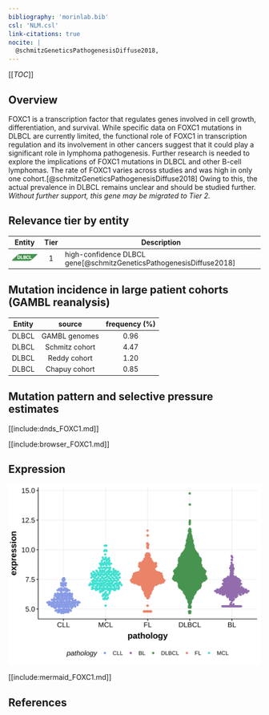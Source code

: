```yaml
---
bibliography: 'morinlab.bib'
csl: 'NLM.csl'
link-citations: true
nocite: |
  @schmitzGeneticsPathogenesisDiffuse2018, 
---
```

[[_TOC_]]

## Overview
FOXC1 is a transcription factor that regulates genes involved in cell growth, differentiation, and survival. While specific data on FOXC1 mutations in DLBCL are currently limited, the functional role of FOXC1 in transcription regulation and its involvement in other cancers suggest that it could play a significant role in lymphoma pathogenesis. Further research is needed to explore the implications of FOXC1 mutations in DLBCL and other B-cell lymphomas. The rate of FOXC1 varies across studies and was high in only one cohort.[@schmitzGeneticsPathogenesisDiffuse2018] Owing to this, the actual prevalence in DLBCL remains unclear and should be studied further. *Without further support, this gene may be migrated to Tier 2.* 

## Relevance tier by entity

|Entity|Tier|Description               |
|:------:|:----:|--------------------------|
|![DLBCL](images/icons/DLBCL_tier1.png) |1   |high-confidence DLBCL gene[@schmitzGeneticsPathogenesisDiffuse2018]|

## Mutation incidence in large patient cohorts (GAMBL reanalysis)

|Entity|source        |frequency (%)|
|:------:|:--------------:|:-------------:|
|DLBCL |GAMBL genomes |0.96         |
|DLBCL |Schmitz cohort|4.47         |
|DLBCL |Reddy cohort  |1.20         |
|DLBCL |Chapuy cohort |0.85         |

## Mutation pattern and selective pressure estimates

[[include:dnds_FOXC1.md]]



[[include:browser_FOXC1.md]]

## Expression
![](images/gene_expression/FOXC1_by_pathology.svg)

[[include:mermaid_FOXC1.md]]

## References


<!-- FLAGGED FOR TIER 2 -->
<!-- ORIGIN: schmitzGeneticsPathogenesisDiffuse2018a -->
<!-- DLBCL: schmitzGeneticsPathogenesisDiffuse2018a -->

